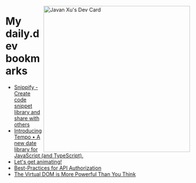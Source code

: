 
<a href="https://app.daily.dev/JavanXU"><img align="right" src="https://api.daily.dev/devcards/e45a150971844cd6959a94bb94e861ea.png?r=quw" width="400" alt="Javan Xu's Dev Card"/></a>

# My daily.dev bookmarks
<!-- daily.dev BOOKMARKS:START -->
- [Snippify - Create code snippet library and share with others](https://app.daily.dev/posts/KdiOQdPmo?utm_source=rss&utm_medium=bookmarks&utm_campaign=6ueXw3FRNQzpNtewCDbI6)
- [Introducing Tempo • A new date library for JavaScript &lpar;and TypeScript&rpar;.](https://app.daily.dev/posts/6tkm6olhZ?utm_source=rss&utm_medium=bookmarks&utm_campaign=6ueXw3FRNQzpNtewCDbI6)
- [Let&#39;s get animating!](https://app.daily.dev/posts/rlPhQpwTZ?utm_source=rss&utm_medium=bookmarks&utm_campaign=6ueXw3FRNQzpNtewCDbI6)
- [Best-Practices for API Authorization](https://app.daily.dev/posts/j0Fe4ttpA?utm_source=rss&utm_medium=bookmarks&utm_campaign=6ueXw3FRNQzpNtewCDbI6)
- [The Virtual DOM is More Powerful Than You Think](https://app.daily.dev/posts/rPfZ3X4D4?utm_source=rss&utm_medium=bookmarks&utm_campaign=6ueXw3FRNQzpNtewCDbI6)
<!-- daily.dev BOOKMARKS:END -->
